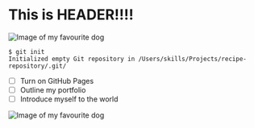 # This is HEADER!!!!
![Image of my favourite dog](https://www.akc.org/wp-content/uploads/2017/11/Wire-Fox-Terrier-illustration.jpg)
```
$ git init
Initialized empty Git repository in /Users/skills/Projects/recipe-repository/.git/
```
- [ ] Turn on GitHub Pages
- [ ] Outline my portfolio
- [ ] Introduce myself to the world

![Image of my favourite dog](https://www.akc.org/wp-content/uploads/2017/11/Wire-Fox-Terrier-illustration.jpg)
